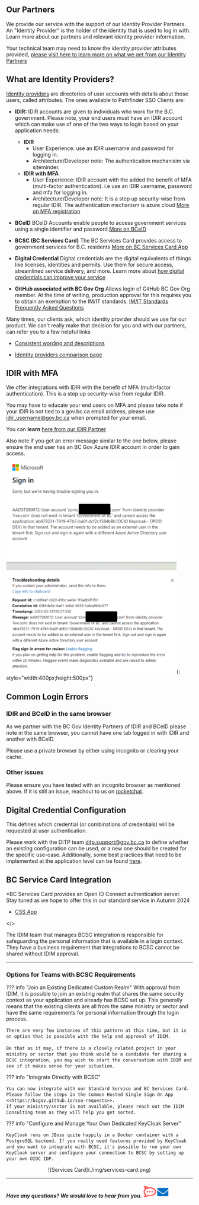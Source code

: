 
## Our Partners
We provide our service with the support of our Identity Provider Partners. An "Identity Provider" is the holder of the identity that is used to log in with. Learn more about our partners and relevant identity provider information.

Your technical team may need to know the identity provider attributes provided, [please visit here to learn more on what we get from our Identity Partners](https://github.com/bcgov/sso-keycloak/wiki/Identity-Provider-Attribute-Mapping)


## What are Identity Providers?

[Identity providers](Useful-References#identity-provider) are directories of user accounts with details about those users, called attributes. The ones available to Pathfinder SSO Clients are:
- **IDIR:** IDIR accounts are given to individuals who work for the B.C. government. Please note, your end users must have an IDIR account which can make use of one of the two ways to login based on your application needs:
  - **IDIR**
    * User Experience: use an IDIR username and password for logging in.
    * Architecture/Developer note: The authentication mechanisim via siteminder.
  - **IDIR with MFA**
    * User Experience: IDIR account with the added the benefit of MFA (multi-factor authentication). i.e use an IDIR username, password and mfa for logging in.
    * Architecture/Developer note: It is a step up security-wise from regular IDIR. The authentication mechanism is azure cloud [More on MFA registration](https://intranet.gov.bc.ca/thehub/ocio/ocio-enterprise-services/information-security-branch/information-security-mfa/mfa-registration)

- **BCeID** BCeID Accounts enable people to access government services using a single identifier and password.[More on BCeID ](https://www2.gov.bc.ca/gov/content/governments/services-for-government/information-management-technology/identity-and-authentication-services/bceid-authentication-service)

- **BCSC (BC Services Card)**	The BC Services Card provides access to government services for B.C. residents [More on BC Services Card App](https://www2.gov.bc.ca/gov/content/governments/government-id/bcservicescardapp)

- **Digital Credential**	Digital credentials are the digital equivalents of things like licenses, identities and permits. Use them for secure access, streamlined service delivery, and more. Learn more about [how digital credentials can improve your service](https://digital.gov.bc.ca/digital-trust/about/what-are-digital-credentials/)


- **GitHub associated with BC Gov Org**	 Allows login of GitHub BC Gov Org member. At the time of writing, production approval for this requires you to obtain an exemption to the IM/IT standards. [IM/IT Standards Frequently Asked Questions](https://www2.gov.bc.ca/gov/content/governments/services-for-government/policies-procedures/im-it-standards/im-it-standards-faqs)


Many times, our clients ask, which identity provider should we use for our product. We can't really make that decision for you and with our partners, can refer you to a few helpful links

* [Consistent wording and descriptions](https://www2.gov.bc.ca/gov/content/governments/services-for-government/information-management-technology/identity-and-authentication-services/login-best-practices/language-consistency)

*  [Identity providers comparison page](https://www2.gov.bc.ca/gov/content/governments/services-for-government/information-management-technology/id-services/compare-people)

## IDIR with MFA
We offer integrations with IDIR with the benefit of MFA (multi-factor authentication). This is a step up security-wise from regular IDIR.

You may have to educate your end users on MFA and please take note if your IDIR is not tied to a gov.bc.ca email address, please use idir_username@gov.bc.ca when prompted for your email.

You can **learn** [here from our IDIR Partner](https://intranet.gov.bc.ca/thehub/ocio/ocio-enterprise-services/information-security-branch/information-security-mfa/mfa-registration)

Also note if you get an error message similar to the one below, please ensure the end user has an BC Gov Azure IDIR account in order to gain access.

![Azure IDIR error](./img/azureidir-error.png){: style="width:400px;height:500px"}

## Common Login Errors

### IDIR and BCeID in the same browser

As we partner with the BC Gov Identity Partners of IDIR and BCeID please note in the same browser, you cannot have one tab logged in with IDIR and another with BCeID.

Please use a private browser by either using incognito or clearing your cache.

### Other issues

Please ensure you have tested with an incognito browser as mentioned above. If it is still an issue, reachout to us on [rocketchat](https://chat.developer.gov.bc.ca/channel/sso).

## Digital Credential Configuration

This defines which credential (or combinations of credentials) will be requested at user authentication.

Please work with the DITP team ditp.support@gov.bc.ca to define whether an existing configuration can be used, or a new one should be created for the specific use-case. Additionally, some best practices that need to be implemented at the application level can be found [here](https://github.com/bcgov/vc-authn-oidc/blob/main/docs/BestPractices.md).

## BC Service Card Integration

*BC Services Card provides an Open ID Connect authentication server. Stay tuned as we hope to offer this in our standard service in Autumn 2024 <ul><li><a href="https://bcgov.github.io/sso-requests">CSS App</a></li></ul></>

The IDIM team that manages BCSC integration is responsible for safeguarding the personal information that is available in a login context. They have a business requirement that integrations to BCSC cannot be shared without IDIM approval.

---------------------------------

### Options for Teams with BCSC Requirements

??? info "Join an Existing Dedicated Custom Realm"
    With approval from IDIM, it is possible to join an existing realm that shares the same security context as your application and already has BCSC set up. This generally means that the existing clients are all from the same ministry or sector and have the same requirements for personal information through the login process.

    There are very few instances of this pattern at this time, but it is an option that is possible with the help and approval of IDIM.

    Be that as it may, if there is a closely related project in your ministry or sector that you think would be a candidate for sharing a BCSC integration, you may wish to start the conversation with IDIM and see if it makes sense for your situation.

??? info "Integrate Directly with BCSC"

    You can now integrate with our Standard Service and BC Services Card. Please follow the steps in the Common Hosted Single Sign On App <<https://bcgov.github.io/sso-requests>>.
    If your ministry/sector is not available, please reach out the IDIM Consulting team as they will help you get sorted.

??? info "Configure and Manage Your Own Dedicated KeyCloak Server"

    KeyCloak runs on JBoss quite happily in a Docker container with a PostgreSQL backend. If you really need features provided by KeyCloak and you want to integrate with BCSC, it's possible to run your own KeyCloak server and configure your connection to BCSC by setting up your own OIDC IDP.

<p align="center" markdown>
  ![Services Card](./img/services-card.png)
</p>

----------------------------
#### *Have any questions? We would love to hear from you.* [![Chat Bubble](./img/chat-bubble.png)][2]   <a href="mailto:bcgov.sso@gov.bc.ca">![Email](./img/email.png)</a>
[2]: https://chat.developer.gov.bc.ca/channel/sso
[3]: https://[mail](mailto:bcgov.sso@gov.bc.ca)[email](mailto:bcgov.sso@gov.bc.ca)
